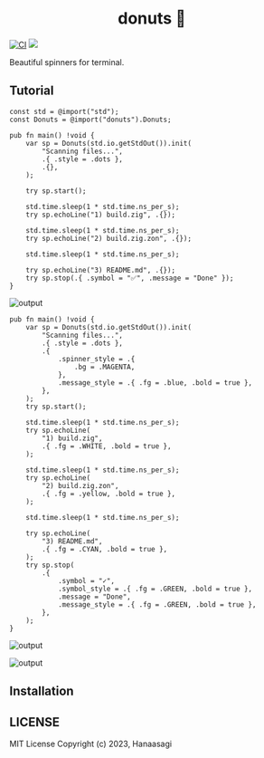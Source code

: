 <h1 align="center"> donuts 🍩 </h1>

[![CI](https://github.com/dying-will-bullet/donuts/actions/workflows/ci.yaml/badge.svg)](https://github.com/dying-will-bullet/donuts/actions/workflows/ci.yaml)
![](https://img.shields.io/badge/language-zig-%23ec915c)

Beautiful spinners for terminal.

## Tutorial

```zig
const std = @import("std");
const Donuts = @import("donuts").Donuts;

pub fn main() !void {
    var sp = Donuts(std.io.getStdOut()).init(
        "Scanning files...",
        .{ .style = .dots },
        .{},
    );

    try sp.start();

    std.time.sleep(1 * std.time.ns_per_s);
    try sp.echoLine("1) build.zig", .{});

    std.time.sleep(1 * std.time.ns_per_s);
    try sp.echoLine("2) build.zig.zon", .{});

    std.time.sleep(1 * std.time.ns_per_s);

    try sp.echoLine("3) README.md", .{});
    try sp.stop(.{ .symbol = "✅", .message = "Done" });
}
```

![output](https://github.com/dying-will-bullet/donuts/assets/9482395/e108b876-53d6-4678-9704-cfbc0a5231fe)

```zig
pub fn main() !void {
    var sp = Donuts(std.io.getStdOut()).init(
        "Scanning files...",
        .{ .style = .dots },
        .{
            .spinner_style = .{
                .bg = .MAGENTA,
            },
            .message_style = .{ .fg = .blue, .bold = true },
        },
    );
    try sp.start();

    std.time.sleep(1 * std.time.ns_per_s);
    try sp.echoLine(
        "1) build.zig",
        .{ .fg = .WHITE, .bold = true },
    );

    std.time.sleep(1 * std.time.ns_per_s);
    try sp.echoLine(
        "2) build.zig.zon",
        .{ .fg = .yellow, .bold = true },
    );

    std.time.sleep(1 * std.time.ns_per_s);

    try sp.echoLine(
        "3) README.md",
        .{ .fg = .CYAN, .bold = true },
    );
    try sp.stop(
        .{
            .symbol = "✓",
            .symbol_style = .{ .fg = .GREEN, .bold = true },
            .message = "Done",
            .message_style = .{ .fg = .GREEN, .bold = true },
        },
    );
}
```

![output](https://github.com/dying-will-bullet/donuts/assets/9482395/1f14a0f6-744c-4438-b6c3-69dcfe7b8c20)

![output](https://github.com/dying-will-bullet/donuts/assets/9482395/34cdeab7-8561-4d33-80f5-a20cbde02ccd)


## Installation

## LICENSE

MIT License Copyright (c) 2023, Hanaasagi
